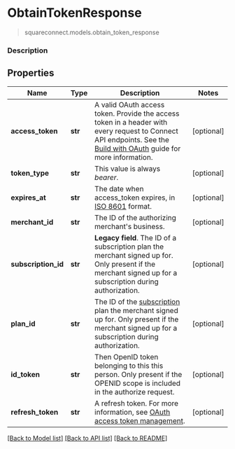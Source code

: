 # ObtainTokenResponse
> squareconnect.models.obtain_token_response

### Description



## Properties
Name | Type | Description | Notes
------------ | ------------- | ------------- | -------------
**access_token** | **str** | A valid OAuth access token. Provide the access token in a header with every request to Connect API endpoints. See the [Build with OAuth](/authz/oauth/build-with-the-api) guide for more information. | [optional] 
**token_type** | **str** | This value is always _bearer_. | [optional] 
**expires_at** | **str** | The date when access_token expires, in [ISO 8601](http://www.iso.org/iso/home/standards/iso8601.htm) format. | [optional] 
**merchant_id** | **str** | The ID of the authorizing merchant&#39;s business. | [optional] 
**subscription_id** | **str** | __Legacy field__. The ID of a subscription plan the merchant signed up for. Only present if  the merchant signed up for a subscription during authorization. | [optional] 
**plan_id** | **str** | The ID of the [subscription](https://docs.connect.squareup.com/api/connect/v1/#navsection-subscriptionmanagement) plan the merchant signed up for. Only present if the merchant signed up for a subscription during authorization. | [optional] 
**id_token** | **str** | Then OpenID token belonging to this this person. Only present if the OPENID scope is included in the authorize request. | [optional] 
**refresh_token** | **str** | A refresh token.  For more information, see [OAuth access token management](/authz/oauth/how-it-works#oauth-access-token-management). | [optional] 

[[Back to Model list]](../README.md#documentation-for-models) [[Back to API list]](../README.md#documentation-for-api-endpoints) [[Back to README]](../README.md)



